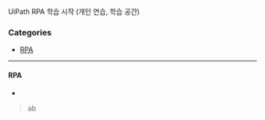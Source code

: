 UiPath RPA 학습 시작 (개인 연습, 학습 공간)

### Categories 
 
- [RPA](#RPA)     
     
----------------------------------
 
#### RPA         
- 
> ab
 
 

